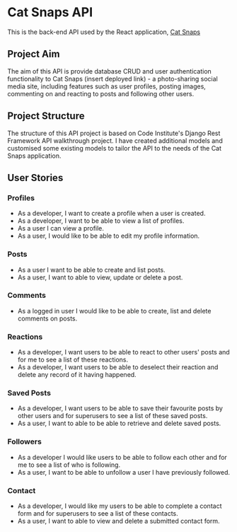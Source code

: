 # Cat Snaps API

This is the back-end API used by the React application, [Cat Snaps](https://github.com/ShieldsJohn/cat-snaps)


## Project Aim

The aim of this API is provide database CRUD and user authentication functionality to Cat Snaps (insert deployed link) - a photo-sharing social media site, including features such as user profiles, posting images, commenting on and reacting to posts and following other users.



## Project Structure

The structure of this API project is based on Code Institute's Django Rest Framework API walkthrough project.  I have created additional models and customised some existing models to tailor the API to the needs of the Cat Snaps application.


## User Stories

### Profiles

- As a developer, I want to create a profile when a user is created.
- As a developer, I want to be able to view a list of profiles.
- As a user I can view a profile.
- As a user, I would like to be able to edit my profile information.

### Posts

- As a user I want to be able to create and list posts.
- As a user, I want to able to view, update or delete a post.

### Comments

- As a logged in user I would like to be able to create, list and delete comments on posts.

### Reactions

- As a developer, I want users to be able to react to other users' posts and for me to see a list of these reactions.
- As a developer, I want users to be able to deselect their reaction and delete any record of it having happened.

### Saved Posts

- As a developer, I want users to be able to save their favourite posts by other users and for superusers to see a list of these saved posts.
- As a user, I want to able to be able to retrieve and delete saved posts.

### Followers

- As a developer I would like users to be able to follow each other and for me to see a list of who is following.
- As a user, I want to be able to unfollow a user I have previously followed.

### Contact

- As a developer, I would like my users to be able to complete a contact form and for superusers to see a list of these contacts.
- As a user, I want to able to view and delete a submitted contact form.

